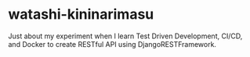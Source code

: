 # watashi-kininarimasu
Just about my experiment when I learn Test Driven Development, CI/CD, and Docker to create RESTful API using DjangoRESTFramework.
